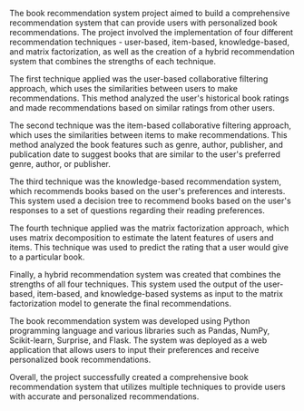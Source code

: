 The book recommendation system project aimed to build a comprehensive recommendation system that can provide users with personalized book recommendations. The project involved the implementation of four different recommendation techniques - user-based, item-based, knowledge-based, and matrix factorization, as well as the creation of a hybrid recommendation system that combines the strengths of each technique.

The first technique applied was the user-based collaborative filtering approach, which uses the similarities between users to make recommendations. This method analyzed the user's historical book ratings and made recommendations based on similar ratings from other users.

The second technique was the item-based collaborative filtering approach, which uses the similarities between items to make recommendations. This method analyzed the book features such as genre, author, publisher, and publication date to suggest books that are similar to the user's preferred genre, author, or publisher.

The third technique was the knowledge-based recommendation system, which recommends books based on the user's preferences and interests. This system used a decision tree to recommend books based on the user's responses to a set of questions regarding their reading preferences.

The fourth technique applied was the matrix factorization approach, which uses matrix decomposition to estimate the latent features of users and items. This technique was used to predict the rating that a user would give to a particular book.

Finally, a hybrid recommendation system was created that combines the strengths of all four techniques. This system used the output of the user-based, item-based, and knowledge-based systems as input to the matrix factorization model to generate the final recommendations.

The book recommendation system was developed using Python programming language and various libraries such as Pandas, NumPy, Scikit-learn, Surprise, and Flask. The system was deployed as a web application that allows users to input their preferences and receive personalized book recommendations.

Overall, the project successfully created a comprehensive book recommendation system that utilizes multiple techniques to provide users with accurate and personalized recommendations.
